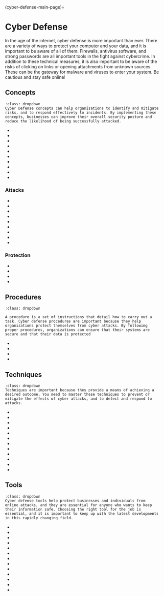 (cyber-defense-main-page)=

# Cyber Defense

In the age of the internet, cyber defense is more important than ever. There are a variety of ways to protect your computer and your data, and it is important to be aware of all of them. Firewalls, antivirus software, and strong passwords are all important tools in the fight against cybercrime. In addition to these technical measures, it is also important to be aware of the risks of clicking on links or opening attachments from unknown sources. These can be the gateway for malware and viruses to enter your system. Be cautious and stay safe online!

## Concepts

```{admonition} Why is learning fundamental Cyber Defense concepts important?
:class: dropdown
Cyber Defense concepts can help organisations to identify and mitigate risks, and to respond effectively to incidents. By implementing these concepts, businesses can improve their overall security posture and reduce the likelihood of being successfully attacked.
```

- [](the-attacker-mindset-the-dad-triad)
- [](the-vulnerabilities-of-iot-devices)
- [](think-your-passwords-are-safe-think-again)
- [](secure-browsing-101)
- [](basic-wireless-technologies-and-an-example-of-their-exploits)
- [](pros-and-cons-of-blockchain-in-cybersecurity)
- [](basic-authentication-models)
- [](don-t-be-the-next-victim-understand-the-attack-lifecycle)
- [](an-overview-of-premise-systems-and-their-weaknesses)
- [](weighing-the-risks-and-benefits-of-virtual-machines)

### Attacks

- [](what-are-software-backdoors)
- [](dont-let-rootkits-take-control)
- [](what-is-adware)
- [](spyware-collecting-data-from-your-system-without-your-knowledge-or-consent)
- [](advanced-persistent-threat-lifecycle)
- [](wireless-attacks)
- [](an-example-of-authentication-attacks)
- [](don-t-be-fooled-by-imitations-protect-your-data-from-evil-twin-attacks)
- [](don-t-be-the-next-victim-understand-the-attack-lifecycle)

### Protection

- [](protect-your-web-applications-against-csrf-attacks)
- [](a-hotfix-what-is-it)
- [](introduction-to-patching)
- [](securing-the-internet-of-things-iot-devices)

## Procedures

```{admonition} What is a procedure and why it is important for Cyber defense?
:class: dropdown

A procedure is a set of instructions that detail how to carry out a task. Cyber defense procedures are important because they help organizations protect themselves from cyber attacks. By following proper procedures, organizations can ensure that their systems are secure and that their data is protected
```

- [](the-importance-of-security-training-and-awareness)
- [](an-overview-of-due-diligence-and-due-care-in-cyber-security)
- [](what-security-elements-are-crucial-for-creating-a-trusted-operating-system-os)
- [](follow-the-separation-of-duties-principle-for-a-safer-organization)

## Techniques

```{admonition} Why is learning Cyber defense techniques important?
:class: dropdown
Techniques are important because they provide a means of achieving a desired outcome. You need to master these techniques to prevent or mitigate the effects of cyber attacks, and to detect and respond to attacks.
```

- [](keep-an-eye-out-for-keyloggers-they-may-be-hiding-on-your-device)
- [](keep-your-operating-system-secure-by-protecting-your-file-system)
- [](securing-application-cookies)
- [](prevent-buffer-overflows-before-they-happen)
- [](secure-your-web-application-against-cross-site-scripting-xss)
- [](practical-windows-hardening-security-templates)
- [](how-do-you-prevent-brute-force-attacks)
- [](how-to-prevent-insecure-design-vulnerabilities)
- [](keep-your-computer-updated-for-improved-performance-and-security)
- [](keep-your-security-posture-strong-with-vulnerability-management)
- [](data-security-management-keep-your-data-safe-and-sound)
- [](preventing-security-breaches-using-two-factor-authentication)

## Tools

```{admonition} Why do I need to master Cyber defense tools?
:class: dropdown
Cyber defense tools help protect businesses and individuals from online attacks, and they are essential for anyone who wants to keep their information safe. Choosing the right tool for the job is essential, and it is important to keep up with the latest developments in this rapidly changing field.

```

- [](endpoint-protection-platform-epp-what-is-it)
- [](block-malicious-packets-with-packet-filtering-firewalls)
- [](introduction-to-honeypots-honeynets-and-padded-cells)
- [](choose-the-right-switch-for-a-secure-network)
- [](build-a-safe-testing-environment-for-suspicious-files-and-urls)
- [](an-explanation-of-knowledge-and-behavior-based-detection-within-an-ids)
- [](security-orchestration-automation-and-response-soar)
- [](find-the-right-vulnerability-scanner-for-your-organization-s-needs)
- [](securing-windows-an-introduction-to-windows-group-policy)
- [](firewalls-creating-trust-barriers-to-stop-external-threats)
- [](content-filtering-monitor-user-activity-to-identify-potential-risks)
- [](an-insight-into-multi-factor-authentication)
- [](blockchain-application-in-cybersecurity)
